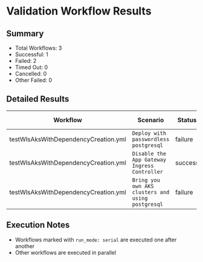 # Validation Workflow Results

## Summary
- Total Workflows: 3
- Successful: 1
- Failed: 2
- Timed Out: 0
- Cancelled: 0
- Other Failed: 0

## Detailed Results

| Workflow | Scenario | Status | Duration | Run URL |
|----------|----------|---------|-----------|----------|
| testWlsAksWithDependencyCreation.yml | `Deploy with passwordless postgresql` | failure | 1h:16m:0s | [View Run](https://github.com/azure-javaee/weblogic-azure/actions/runs/16954766090) |
| testWlsAksWithDependencyCreation.yml | `Disable the App Gateway Ingress Controller` | success | 0h:55m:51s | [View Run](https://github.com/azure-javaee/weblogic-azure/actions/runs/16955766909) |
| testWlsAksWithDependencyCreation.yml | `Bring you own AKS clusters and using postgresql` | failure | 0h:25m:32s | [View Run](https://github.com/azure-javaee/weblogic-azure/actions/runs/16956532631) |


## Execution Notes
- Workflows marked with `run_mode: serial` are executed one after another
- Other workflows are executed in parallel

